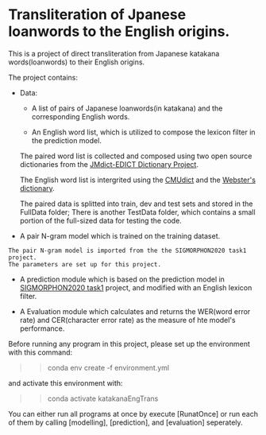 # Transliteration of Jpanese loanwords to the English origins.

This is a project of direct transliteration from Japanese katakana words(loanwords) to their English origins.
>
The project contains:
>
* Data:
    * A list of pairs of Japanese loanwords(in katakana) and the corresponding English words.
    >
    * An English word list, which is utilized to compose the lexicon filter in the prediction model.
    >
    The paired word list is collected and composed using two open source dictionaries from the [JMdict-EDICT Dictionary Project](http://www.edrdg.org/wiki/index.php/JMdict-EDICT_Dictionary_Project).
    >
    The English word list is intergrited using the [CMUdict](http://www.speech.cs.cmu.edu/cgi-bin/cmudict) and the [Webster's dictionary](https://www.gutenberg.org/ebooks/673).
    >
    The paired data is splitted into train, dev and test sets and stored in the FullData folder; There is another TestData folder, which contains a small portion of the full-sized data for testing the code.


* A pair N-gram model which is trained on the training dataset.
>
    The pair N-gram model is imported from the the SIGMORPHON2020 task1 project.
    The parameters are set up for this project.

* A prediction module which is based on the prediction model in [SIGMORPHON2020 task1](https://github.com/sigmorphon/2020/tree/master/task1) project, and modified with an English lexicon filter.

* A Evaluation module which calculates and returns the WER(word error rate) and CER(character error rate) as the measure of hte model's performance.

>
Before running any program in this project, please set up the environment with this command:

>>conda env create -f environment.yml

and activate this environment with:

>>conda activate katakanaEngTrans

You can either run all programs at once by execute [RunatOnce] or run each of them by calling [modelling], [prediction], and [evaluation] seperately. 